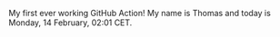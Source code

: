 My first ever working GitHub Action!
My name is Thomas and today is Monday, 14 February, 02:01 CET. 
